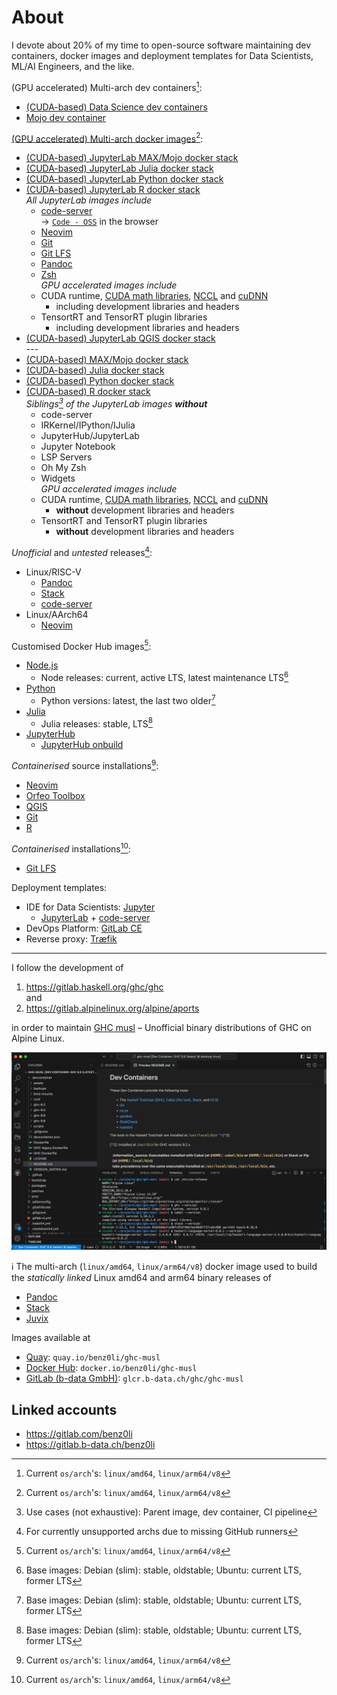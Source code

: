 # About

I devote about 20% of my time to open-source software maintaining dev
containers, docker images and deployment templates for Data Scientists,
ML/AI Engineers, and the like.

(GPU accelerated) Multi-arch dev containers[^1]:

* [(CUDA-based) Data Science dev containers](https://github.com/b-data/data-science-devcontainers)
* [Mojo dev container](https://github.com/benz0li/mojo-dev-container)

[(GPU accelerated) Multi-arch docker images](https://gitlab.b-data.ch/explore?name=Multi-arch+Docker+Image&sort=latest_activity_desc)[^1]:

* [(CUDA-based) JupyterLab MAX/Mojo docker stack](https://github.com/b-data/jupyterlab-mojo-docker-stack)
* [(CUDA-based) JupyterLab Julia docker stack](https://github.com/b-data/jupyterlab-julia-docker-stack)
* [(CUDA-based) JupyterLab Python docker stack](https://github.com/b-data/jupyterlab-python-docker-stack)
* [(CUDA-based) JupyterLab R docker stack](https://github.com/b-data/jupyterlab-r-docker-stack)  
  *All JupyterLab images include*
  * [code-server](https://github.com/cdr/code-server)  
    → [`Code - OSS`](https://github.com/microsoft/vscode) in the browser
  * [Neovim](https://neovim.io)
  * [Git](https://git-scm.com)
  * [Git LFS](https://git-lfs.github.com)
  * [Pandoc](https://pandoc.org)
  * [Zsh](http://zsh.sourceforge.net)  
  *GPU accelerated images include*
  * CUDA runtime,
    [CUDA math libraries](https://developer.nvidia.com/gpu-accelerated-libraries),
    [NCCL](https://developer.nvidia.com/nccl) and
    [cuDNN](https://developer.nvidia.com/cudnn)
    * including development libraries and headers
  * TensortRT and TensorRT plugin libraries
    * including development libraries and headers
* [(CUDA-based) JupyterLab QGIS docker stack](https://github.com/b-data/jupyterlab-qgis-docker-stack)  
  \-\-\-
* [(CUDA-based) MAX/Mojo docker stack](https://github.com/b-data/mojo-docker-stack)
* [(CUDA-based) Julia docker stack](https://github.com/b-data/julia-docker-stack)
* [(CUDA-based) Python docker stack](https://github.com/b-data/python-docker-stack)
* [(CUDA-based) R docker stack](https://github.com/b-data/r-docker-stack)  
  *Siblings[^3] of the JupyterLab images **without***
  * code-server
  * IRKernel/IPython/IJulia
  * JupyterHub/JupyterLab
  * Jupyter Notebook
  * LSP Servers
  * Oh My Zsh
  * Widgets  
  *GPU accelerated images include*
  * CUDA runtime,
    [CUDA math libraries](https://developer.nvidia.com/gpu-accelerated-libraries),
    [NCCL](https://developer.nvidia.com/nccl) and
    [cuDNN](https://developer.nvidia.com/cudnn)
    * **without** development libraries and headers
  * TensortRT and TensorRT plugin libraries
    * **without** development libraries and headers

*Unofficial* and *untested* releases[^2]:

* Linux/RISC-V
  * [Pandoc](https://gitlab.b-data.ch/jgm/pandoc/-/releases)
  * [Stack](https://gitlab.b-data.ch/commercialhaskell/stack/-/releases)
  * [code-server](https://gitlab.b-data.ch/coder/code-server/-/releases)
* Linux/AArch64
  * [Neovim](https://gitlab.b-data.ch/neovim/neovim/-/releases)

Customised Docker Hub images[^1]:

* [Node.js](https://gitlab.b-data.ch/nodejs/nsi/container_registry)
  * Node releases: current, active LTS, latest maintenance LTS[^4]
* [Python](https://gitlab.b-data.ch/python/psi/container_registry)
  * Python versions: latest, the last two older[^4]
* [Julia](https://gitlab.b-data.ch/julia/jsi/container_registry)
  * Julia releases: stable, LTS[^4]
* [JupyterHub](https://gitlab.b-data.ch/jupyterhub/jupyterhub/container_registry)
  * [JupyterHub onbuild](https://gitlab.b-data.ch/jupyterhub/jupyterhub-onbuild/container_registry)

*Containerised* source installations[^1]:

* [Neovim](https://github.com/b-data/nvsi)
* [Orfeo Toolbox](https://github.com/b-data/otbsi)
* [QGIS](https://github.com/b-data/qgissi)
* [Git](https://github.com/b-data/gsi)
* [R](https://github.com/b-data/rsi)

*Containerised* installations[^1]:

* [Git LFS](https://github.com/b-data/glfsi)

Deployment templates:

* IDE for Data Scientists: [Jupyter](https://github.com/b-data/docker-deployment-jupyter)
  * [JupyterLab](https://jupyter.org) + [code-server](https://github.com/coder/code-server)
* DevOps Platform: [GitLab CE](https://github.com/b-data/docker-deployment-gitlab-ce)
* Reverse proxy: [Træfik](https://github.com/b-data/docker-deployment-traefik)

---

I follow the development of

1. <https://gitlab.haskell.org/ghc/ghc>  
   and
1. <https://gitlab.alpinelinux.org/alpine/aports>

in order to maintain [GHC musl](https://github.com/benz0li/ghc-musl) –
Unofficial binary distributions of GHC on Alpine Linux.

![Screenshot](https://raw.githubusercontent.com/benz0li/ghc-musl/main/.devcontainer/assets/screenshots/ghc.png)

ℹ️ The multi-arch (`linux/amd64`, `linux/arm64/v8`) docker image used to build the
*statically linked* Linux amd64 and arm64 binary releases of

* [Pandoc](https://github.com/jgm/pandoc)
* [Stack](https://github.com/commercialhaskell/stack)
* [Juvix](https://github.com/anoma/juvix)

Images available at

* [Quay](https://quay.io/repository/benz0li/ghc-musl):
  `quay.io/benz0li/ghc-musl`
* [Docker Hub](https://hub.docker.com/r/benz0li/ghc-musl):
  `docker.io/benz0li/ghc-musl`
* [GitLab (b-data GmbH)](https://gitlab.b-data.ch/ghc/ghc-musl/container_registry/381):
  `glcr.b-data.ch/ghc/ghc-musl`

## Linked accounts

* <https://gitlab.com/benz0li>
* <https://gitlab.b-data.ch/benz0li>

[^1]: Current `os/arch`'s: `linux/amd64`, `linux/arm64/v8`  
[^2]: For currently unsupported archs due to missing GitHub runners
[^3]: Use cases (not exhaustive): Parent image, dev container, CI pipeline  
[^4]: Base images: Debian (slim): stable, oldstable; Ubuntu: current LTS, former LTS
